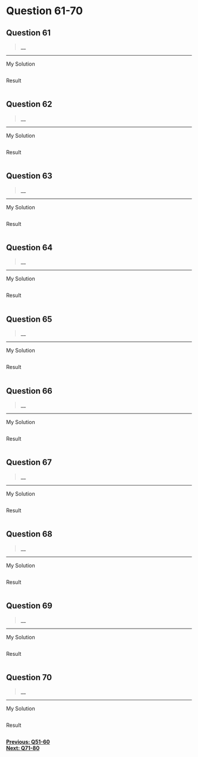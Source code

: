 # Question 61-70

## Question 61

> **__**  

---
My Solution

```python

```

Result

```python

```

## Question 62

> **__**  

---
My Solution

```python

```

Result

```python

```

## Question 63

> **__**  

---
My Solution

```python

```

Result

```python

```

## Question 64

> **__**  

---
My Solution

```python

```

Result

```python

```

## Question 65

> **__**  

---
My Solution

```python

```

Result

```python

```

## Question 66

> **__**  

---
My Solution

```python

```

Result

```python

```

## Question 67

> **__**  

---
My Solution

```python

```

Result

```python

```

## Question 68

> **__**  

---
My Solution

```python

```

Result

```python

```

## Question 69

> **__**  

---
My Solution

```python

```

Result

```python

```

## Question 70

> **__**  

---
My Solution

```python

```

Result

```python

```

[**Previous: Q51-60**](https://github.com/polo871209/break-the-ice-with-python/blob/main/md/Question%251-60.md "Q51-60")  
[**Next: Q71-80**](https://github.com/polo871209/break-the-ice-with-python/blob/main/md/Question%2071-80.md "Q71-80")
